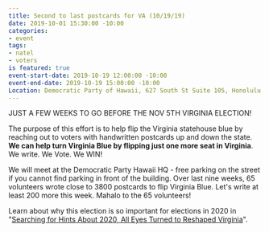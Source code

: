 ```yaml
---
title: Second to last postcards for VA (10/19/19)
date: 2019-10-01 15:30:00 -10:00
categories:
- event
tags:
- natel
- voters
is featured: true
event-start-date: 2019-10-19 12:00:00 -10:00
event-end-date: 2019-10-19 15:00:00 -10:00
Location: Democratic Party of Hawaii, 627 South St Suite 105, Honolulu
---
```


JUST A FEW WEEKS TO GO BEFORE THE NOV 5TH VIRGINIA ELECTION!

The purpose of this effort is to help flip the Virginia statehouse blue by reaching out to voters with handwritten postcards up and down the state. **We can help turn Virginia Blue by flipping just one more seat in Virginia**. We write. We Vote. We WIN!
 
We will meet at the Democratic Party Hawaii HQ - free parking on the street if you cannot find parking in front of the building. Over last nine weeks, 65 volunteers wrote close to 3800 postcards to flip Virginia Blue.  Let's write at least 200 more this week.  Mahalo to the 65 volunteers!

Learn about why this election is so important for elections in 2020 in "[Searching for Hints About 2020, All Eyes Turned to Reshaped Virginia](https://www.nytimes.com/2019/08/19/us/virginia-election-politics.html)".